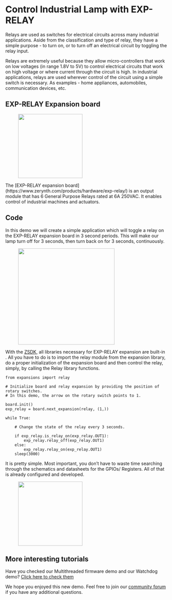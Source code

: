 # Control Industrial Lamp with EXP-RELAY

Relays are used as switches for electrical circuits across many industrial applications. Aside from the classification and type of relay, they have a simple purpose - to turn on, or to turn off an electrical circuit by toggling the relay input.  

Relays are extremely useful because they allow micro-controllers that work on low voltages (in range 1.8V to 5V) to control electrical circuits that work on high voltage or where current through the circuit is high. In industrial applications, relays are used wherever control of the circuit using a simple switch is necessary. As examples - home appliances, automobiles, communication devices, etc.
## EXP-RELAY Expansion board
 
<figure>
  <a data-fancybox="gallery" href="../img/EXP-RELAY-front.png">
  <img src="../img/EXP-RELAY-front.png"width="200"/>
  </a>
</figure>
The [EXP-RELAY expansion board](https://www.zerynth.com/products/hardware/exp-relay/) is an output module that has 6 General Purpose Relays rated at 6A 250VAC. It enables control of industrial machines and actuators.

## Code

In this demo we will create a simple application which will toggle a relay on the EXP-RELAY expansion board in 3 second periods. This will make our lamp turn off for 3 seconds, then turn back on for 3 seconds, continuously.
<figure>
  <a data-fancybox="gallery" href="../img/relaylamp.jpg">
  <img src="../img/relaylamp.jpg"width="300"/>
  </a>
</figure>

With the [ZSDK,](https://www.zerynth.com/zsdk/) all libraries necessary for EXP-RELAY expansion are built-in . All you have to do is to import the relay module from the expansion library, do a proper initialization of the expansion board and then control the relay, simply, by calling the Relay library functions.

    from expansions import relay
    
    # Initialize board and relay expansion by providing the position of rotary switches.
    # In this demo, the arrow on the rotary switch points to 1.
    
    board.init()
    exp_relay = board.next_expansion(relay, (1,))
    
    while True:
    
        # Change the state of the relay every 3 seconds.
    
        if exp_relay.is_relay_on(exp_relay.OUT1):
            exp_relay.relay_off(exp_relay.OUT1)
        else:
            exp_relay.relay_on(exp_relay.OUT1)
        sleep(3000)

        

It is pretty simple. Most important, you don’t have to waste time searching through the schematics and datasheets for the GPIOs/ Registers. All of that is already configured and developed.


<figure>
  <a data-fancybox="gallery" href="../img/relaylampon.jpg">
  <img src="../img/relaylampon.jpg"width="200"/>
  </a>
</figure>

## More interesting tutorials
Have you checked our Multithreaded firmware demo and our Watchdog demo? [Click here to check them](https://docs.zerynth.com/latest/demos/zerynth-os/multi_thread_basic/)

We hope you enjoyed this new demo. Feel free to join our [community forum](https://community.zerynth.com/) if you have any additional questions.
